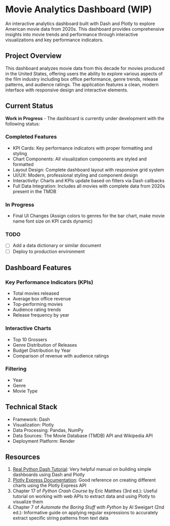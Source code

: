 # Movie Analytics Dashboard (WIP)

An interactive analytics dashboard built with Dash and Plotly to explore American movie data from 2020s. This dashboard provides comprehensive insights into movie trends and performance through interactive visualizations and key performance indicators.

## Project Overview

This dashboard analyzes movie data from this decade for movies produced in the United States, offering users the ability to explore various aspects of the film industry including box office performance, genre trends, release patterns, and audience ratings. The application features a clean, modern interface with responsive design and interactive elements.

## Current Status

**Work in Progress** - The dashboard is currently under development with the following status:

### Completed Features
- KPI Cards: Key performance indicators with proper formatting and styling
- Chart Components: All visualization components are styled and formatted
- Layout Design: Complete dashboard layout with responsive grid system
- UI/UX: Modern, professional styling and component design
- Interactivity: Charts and KPIs update based on filters via Dash callbacks
- Full Data Integration: Includes all movies with complete data from 2020s present in the TMDB

### In Progress
- Final UI Changes (Assign colors to genres for the bar chart, make movie name font size on KPI cards dynamic)

### TODO
- [ ] Add a data dictionary or similar document
- [ ] Deploy to production environment

## Dashboard Features

### Key Performance Indicators (KPIs)
- Total movies released
- Average box office revenue
- Top-performing movies
- Audience rating trends
- Release frequency by year

### Interactive Charts
- Top 10 Grossers
- Genre Distribution of Releases
- Budget Distribution by Year
- Comparison of revenue with audience ratings

### Filtering
- Year
- Genre
- Movie Type

## Technical Stack

- Framework: Dash
- Visualization: Plotly
- Data Processing: Pandas, NumPy
- Data Sources: The Movie Database (TMDB) API and Wikipedia API
- Deployment Platform: Render

## Resources

1. [Real Python Dash Tutorial](https://realpython.com/python-dash/): Very helpful manual on building simple dashboards using Dash and Plotly
2. [Plotly Express Documentation](https://plotly.com/python/plotly-express/): Good reference on creating different charts using the Plotly Express API
3. Chapter 17 of *Python Crash Course* by Eric Matthes (3rd ed.): Useful tutorial on working with web APIs to extract data and using Plotly to visualize them
4. Chapter 7 of *Automate the Boring Stuff with Python* by Al Sweigart (2nd ed.): Informative guide on applying regular expressions to accurately extract specific string patterns from text data